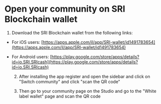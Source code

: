 # Open your community on SRI Blockchain wallet

1. Download the SRI Blockchain wallet from the following links:

* For iOS users: [https://apps.apple.com/il/app/SRI-wallet/id1491783654](https://apps.apple.com/il/app/SRI-wallet/id1491783654)
* For Android users: [https://play.google.com/store/apps/details?id=io.SRI.SRIcash](https://play.google.com/store/apps/details?id=io.SRI.SRIcash)

   2. After installing the app register and open the sidebar and click on "Switch community" and click "scan the QR code"

   3. Then go to your community page on the Studio and go to the "White label wallet" page and scan the QR code

